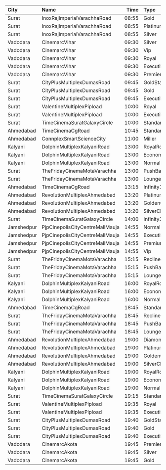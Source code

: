 | City       | Name                            |  Time | Type          |  Price | Capacity | Booked |
| :--------- | :------------------------------ | ----: | :------------ | -----: | -------: | -----: |
| Surat      | InoxRajImperialVarachhaRoad     | 08:55 | Gold          |    90₹ |      112 |      0 |
| Surat      | InoxRajImperialVarachhaRoad     | 08:55 | Platinum      |   112₹ |       42 |      0 |
| Surat      | InoxRajImperialVarachhaRoad     | 08:55 | Silver        |    70₹ |       30 |      0 |
| Vadodara   | CinemarcVihar                   | 09:30 | Silver        |    70₹ |      190 |      0 |
| Vadodara   | CinemarcVihar                   | 09:30 | Vip           |    70₹ |       17 |      0 |
| Vadodara   | CinemarcVihar                   | 09:30 | Royal         |    70₹ |       25 |      2 |
| Vadodara   | CinemarcVihar                   | 09:30 | Executive     |    70₹ |      182 |      0 |
| Vadodara   | CinemarcVihar                   | 09:30 | Premier       |    70₹ |       44 |      0 |
| Surat      | CityPlusMultiplexDumasRoad      | 09:45 | GoldStar      |    80₹ |       10 |      0 |
| Surat      | CityPlusMultiplexDumasRoad      | 09:45 | Gold          |   100₹ |       10 |      0 |
| Surat      | CityPlusMultiplexDumasRoad      | 09:45 | Executive     |   300₹ |       10 |      0 |
| Surat      | ValentineMultiplexPipload       | 10:00 | Royal         |    90₹ |      194 |      0 |
| Surat      | ValentineMultiplexPipload       | 10:00 | Executive     |   110₹ |      237 |     29 |
| Surat      | TimeCinemaSuratGalaxyCircle     | 10:00 | Standard130   |   130₹ |       96 |      0 |
| Ahmedabad  | TimeCinemaCgRoad                | 10:45 | Standard180   |   180₹ |      108 |      8 |
| Ahmedabad  | ConnplexSmartScienceCity        | 11:00 | Miller        |   100₹ |      100 |      0 |
| Kalyani    | DolphinMultiplexKalyaniRoad     | 13:00 | RoyalRclnr    |   120₹ |        9 |      9 |
| Kalyani    | DolphinMultiplexKalyaniRoad     | 13:00 | Economy       |   100₹ |       60 |     60 |
| Kalyani    | DolphinMultiplexKalyaniRoad     | 13:00 | Normal        |   100₹ |       12 |      6 |
| Surat      | TheFridayCinemaMotaVarachha     | 13:00 | PushBackSeat  |   150₹ |      119 |      0 |
| Surat      | TheFridayCinemaMotaVarachha     | 13:00 | Lounger       |   150₹ |      119 |      0 |
| Ahmedabad  | TimeCinemaCgRoad                | 13:15 | Infinity1000  | 1,000₹ |       12 |      0 |
| Ahmedabad  | RevolutionMultiplexAhmedabad    | 13:20 | PlatinumClass |   180₹ |      100 |      0 |
| Ahmedabad  | RevolutionMultiplexAhmedabad    | 13:20 | GoldenClass   |   160₹ |      100 |      0 |
| Ahmedabad  | RevolutionMultiplexAhmedabad    | 13:20 | SilverClass   |   140₹ |      100 |      0 |
| Surat      | TimeCinemaSuratGalaxyCircle     | 14:00 | Infinity300   |   300₹ |       22 |      0 |
| Jamshedpur | PjpCinepolisCityCentreMallMauja | 14:55 | Normal        |   180₹ |       12 |      0 |
| Jamshedpur | PjpCinepolisCityCentreMallMauja | 14:55 | Executive     |   200₹ |       28 |      0 |
| Jamshedpur | PjpCinepolisCityCentreMallMauja | 14:55 | Premium       |   220₹ |       32 |      8 |
| Jamshedpur | PjpCinepolisCityCentreMallMauja | 14:55 | Vip           |   500₹ |        6 |      2 |
| Surat      | TheFridayCinemaMotaVarachha     | 15:15 | Recliner      |   200₹ |       81 |      0 |
| Surat      | TheFridayCinemaMotaVarachha     | 15:15 | PushBackSeat  |   150₹ |       81 |      0 |
| Surat      | TheFridayCinemaMotaVarachha     | 15:15 | Lounger       |   150₹ |       81 |      0 |
| Kalyani    | DolphinMultiplexKalyaniRoad     | 16:00 | RoyalRclnr    |   120₹ |        9 |      9 |
| Kalyani    | DolphinMultiplexKalyaniRoad     | 16:00 | Economy       |   100₹ |       60 |     60 |
| Kalyani    | DolphinMultiplexKalyaniRoad     | 16:00 | Normal        |   100₹ |       12 |      6 |
| Ahmedabad  | TimeCinemaCgRoad                | 18:45 | Standard260   |   260₹ |      108 |      8 |
| Surat      | TheFridayCinemaMotaVarachha     | 18:45 | Recliner      |   250₹ |       81 |      0 |
| Surat      | TheFridayCinemaMotaVarachha     | 18:45 | PushBackSeat  |   200₹ |       81 |      0 |
| Surat      | TheFridayCinemaMotaVarachha     | 18:45 | Lounger       |   200₹ |       81 |      0 |
| Ahmedabad  | RevolutionMultiplexAhmedabad    | 19:00 | Diamond       |   250₹ |      100 |      0 |
| Ahmedabad  | RevolutionMultiplexAhmedabad    | 19:00 | PlatinumClass |   180₹ |      100 |      0 |
| Ahmedabad  | RevolutionMultiplexAhmedabad    | 19:00 | GoldenClass   |   160₹ |      100 |      0 |
| Ahmedabad  | RevolutionMultiplexAhmedabad    | 19:00 | SilverClass   |   140₹ |      100 |      0 |
| Kalyani    | DolphinMultiplexKalyaniRoad     | 19:00 | RoyalRclnr    |   120₹ |        9 |      9 |
| Kalyani    | DolphinMultiplexKalyaniRoad     | 19:00 | Economy       |   100₹ |       60 |     60 |
| Kalyani    | DolphinMultiplexKalyaniRoad     | 19:00 | Normal        |   100₹ |       12 |      6 |
| Surat      | TimeCinemaSuratGalaxyCircle     | 19:15 | Standard220   |   220₹ |       96 |      0 |
| Surat      | ValentineMultiplexPipload       | 19:35 | Royal         |   160₹ |      105 |      0 |
| Surat      | ValentineMultiplexPipload       | 19:35 | Executive     |   180₹ |      130 |     18 |
| Surat      | CityPlusMultiplexDumasRoad      | 19:40 | GoldStar      |   140₹ |       10 |      0 |
| Surat      | CityPlusMultiplexDumasRoad      | 19:40 | Gold          |   160₹ |       10 |      0 |
| Surat      | CityPlusMultiplexDumasRoad      | 19:40 | Executive     |   300₹ |       10 |      0 |
| Vadodara   | CinemarcAkota                   | 19:45 | Premier       |    80₹ |       12 |      0 |
| Vadodara   | CinemarcAkota                   | 19:45 | Silver        |    80₹ |       87 |      0 |
| Vadodara   | CinemarcAkota                   | 19:45 | Gold          |    80₹ |       25 |      4 |